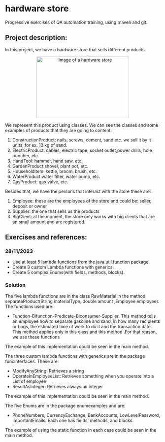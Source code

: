 # hardware store
Progressive exercises of QA automation training, using maven and git.

## Project description:
In this project, we have a hardware store that sells different products.

<p align="center">
<img src="https://t4.ftcdn.net/jpg/03/39/67/57/360_F_339675724_zKIsiEcSss6x2KOXUfHMfBrK9b0qbYCQ.jpg" alt="Image of a hardware store" width="300" height="200">
</p>

We represent this product using classes.
We can see the classes and some examples of products that they are going to content:
1. ConstructionProduct: nails, screws, cement, sand etc. we sell it by it units, for ex.
   10 kg of sand.
2. ElectricProduct: cables, electric tape, socket outlet,power drills, hole puncher, etc.
3. HandTool: hammer, hand saw, etc.
4. GardenProduct:shovel, plant pot, etc.
5. HouseholdItem: kettle, broom, brush, etc.
6. WaterProduct:water filter, water pump, etc.
7. GasProduct: gas valve, etc.

Besides that, we have the persons that interact with the store these are:
1. Employee: these are the employees of the store and could be: seller, deposit or owner
2. Supplier: the one that sells us the products
3. BigClient: at the moment, the store only works with big clients that are an small amount and are registered.

## Exercises and references:

### 28/11/2023
* Use at least 5 lambda functions from the java.util.function package. 
* Create 3 custom Lambda functions with generics. 
* Create 5 complex Enums(with fields, methods, blocks).

### Solution
The five lambda functions are in the class RawMaterial
in the method separateProduct(String materialType, double amount ,Employee employee).
The functions used are: 
* Function-Bifunction-Predicate-Biconsumer-Supplier.
This method tells an employee how to separate gasoline and sand,
  in how many recipients or bags, the estimated time of work to do it and 
  the transaction date.
  This method applies only in this class and this method
  .For that reason, we use these functions

The example of this implementation could be seen in the main method.

The three custom lambda functions with generics are in the package funcinterfaces. These are:
* ModifyAnyString: Retrieves a string
* OperateInEmployeeList: Retrieves something when you operate into a List of employee
* ResultAsInteger: Retrieves always an integer

The example of this implementation could be seen in the main method.

The five Enums are in the package enumexamples and are: 
* PhoneNumbers, CurrencyExchange, BankAccounts, LowLevelPassword,
  ImportantEmails.
  Each one has fields, methods, and blocks.

The example of using the static function in each case could be seen in the main method.



